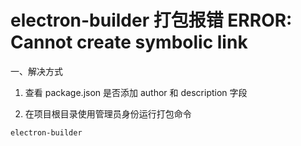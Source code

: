 # electron-builder 打包报错 ERROR: Cannot create symbolic link

一、解决方式

1. 查看 package.json 是否添加 author 和 description 字段

2. 在项目根目录使用管理员身份运行打包命令

```bash
electron-builder
```
